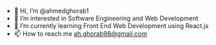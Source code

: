 - 👋 Hi, I’m @ahmedghorab1
- 👀 I’m interested in Software Engineering and Web Development
- 🌱 I’m currently learning Front End Web Development using React.js
- 📫 How to reach me ah.ghorab98@gmail.com

<!---
ahmedghorab1/ahmedghorab1 is a ✨ special ✨ repository because its `README.md` (this file) appears on your GitHub profile.
You can click the Preview link to take a look at your changes.
--->
